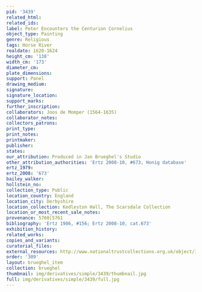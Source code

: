 ```yaml
---
pid: '3439'
related_html: 
related_ids: 
label: Peter Encounters the Centurion Cornelius
object_type: Painting
genre: Religious
tags: Horse River
realdate: 1620-1624
height_cm: '138'
width_cm: '173'
diameter_cm: 
plate_dimensions: 
support: Panel
drawing_medium: 
signature: 
signature_location: 
support_marks: 
further_inscription: 
collaborators: Joos de Momper (1564-1635)
collaborator_notes: 
collectors_patrons: 
print_type: 
print_notes: 
printmaker: 
publisher: 
states: 
our_attribution: Produced in Jan Brueghel's Studio
other_attribution_authorities: 'Ertz 2008-10, #673, Honig database'
ertz_1979: 
ertz_2008: '673'
bailey_walker: 
hollstein_no: 
collection_type: Public
location_country: England
location_city: Derbyshire
location_collection: Kedleston Hall, The Scarsdale Collection
location_or_most_recent_sale_notes: 
provenance: 5760|5761
bibliography: 'Ertz 1986, #156; Ertz 2008-10, cat.673'
exhibition_history: 
related_works: 
copies_and_variants: 
curatorial_files: 
external_resources: http://www.nationaltrustcollections.org.uk/object/108907
order: '309'
layout: brueghel_item
collection: brueghel
thumbnail: img/derivatives/simple/3439/thumbnail.jpg
full: img/derivatives/simple/3439/full.jpg
---
```

